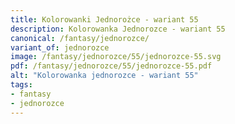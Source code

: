 ```yaml
---
title: Kolorowanki Jednorożce - wariant 55
description: Kolorowanka Jednorozce - wariant 55
canonical: /fantasy/jednorozce/
variant_of: jednorozce
image: /fantasy/jednorozce/55/jednorozce-55.svg
pdf: /fantasy/jednorozce/55/jednorozce-55.pdf
alt: "Kolorowanka jednorozce - wariant 55"
tags:
- fantasy
- jednorozce
---
```

